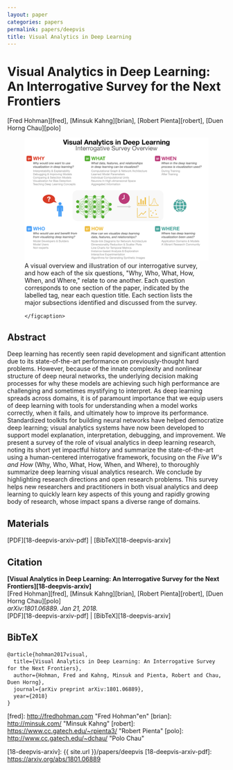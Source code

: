 ```yaml
---
layout: paper
categories: papers
permalink: papers/deepvis
title: Visual Analytics in Deep Learning
---
```


# Visual Analytics in Deep Learning: An Interrogative Survey for the Next Frontiers
[Fred Hohman][fred], [Minsuk Kahng][brian], [Robert Pienta][robert], [Duen Horng Chau][polo]  

<figure>
     <img class="single" src="/images/papers/18-deepvis-arxiv.png">
     <figcaption class="single">
        A visual overview and illustration of our interrogative survey, and how each of the six questions, "Why, Who, What, How, When, and Where," relate to one another.
        Each question corresponds to one section of the paper, indicated by the labelled tag, near each question title.
        Each section lists the major subsections identified and discussed from the survey.

    </figcaption>
</figure>

## Abstract
Deep learning has recently seen rapid development and significant attention due to its state-of-the-art performance on previously-thought hard problems. 
However, because of the innate complexity and nonlinear structure of deep neural networks, the underlying decision making processes for why these models are achieving such high performance are challenging and sometimes mystifying to interpret.
As deep learning spreads across domains, it is of paramount importance that we equip users of deep learning with tools for understanding when a model works correctly, when it fails, and ultimately how to improve its performance.
Standardized toolkits for building neural networks have helped democratize deep learning; visual analytics systems have now been developed to support model explanation, interpretation, debugging, and improvement.
We present a survey of the role of visual analytics in deep learning research, noting its short yet impactful history and summarize the state-of-the-art using a human-centered interrogative framework, focusing on the *Five W's and How* (Why, Who, What, How, When, and Where), to thoroughly summarize deep learning visual analytics research. We conclude by highlighting research directions and open research problems.
This survey helps new researchers and practitioners in both visual analytics and deep learning to quickly learn key aspects of this young and rapidly growing body of research, whose impact spans a diverse range of domains.


## Materials
[PDF][18-deepvis-arxiv-pdf] | [BibTeX][18-deepvis-arxiv]

## Citation
**[Visual Analytics in Deep Learning: An Interrogative Survey for the Next Frontiers][18-deepvis-arxiv]**  
[Fred Hohman][fred], [Minsuk Kahng][brian], [Robert Pienta][robert], [Duen Horng Chau][polo]  
*arXiv:1801.06889. Jan 21, 2018.*  
<span class="paper-misc">
<span class="cv-website-marker">[PDF][18-deepvis-arxiv-pdf] | [BibTeX][18-deepvis-arxiv]
</span>

## BibTeX
```
@article{hohman2017visual,
  title={Visual Analytics in Deep Learning: An Interrogative Survey for the Next Frontiers},
  author={Hohman, Fred and Kahng, Minsuk and Pienta, Robert and Chau, Duen Horng},
  journal={arXiv preprint arXiv:1801.06889},
  year={2018}
}
```

[fred]: http://fredhohman.com "Fred Hohman"en"
[brian]: http://minsuk.com/ "Minsuk Kahng"
[robert]: https://www.cc.gatech.edu/~rpienta3/ "Robert Pienta"
[polo]: http://www.cc.gatech.edu/~dchau/ "Polo Chau"

[18-deepvis-arxiv]: {{ site.url }}/papers/deepvis
[18-deepvis-arxiv-pdf]: https://arxiv.org/abs/1801.06889